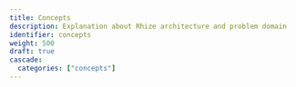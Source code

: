 ```yaml
---
title: Concepts
description: Explanation about Rhize architecture and problem domain
identifier: concepts
weight: 500
draft: true
cascade:
  categories: ["concepts"]
---
```

